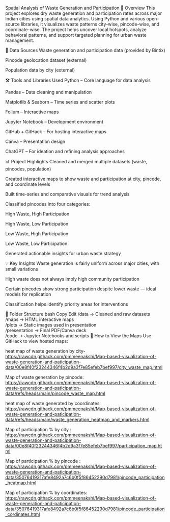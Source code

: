 Spatial Analysis of Waste Generation and Participation
📌 Overview
This project explores dry waste generation and participation rates across major Indian cities using spatial data analytics. Using Python and various open-source libraries, it visualizes waste patterns city-wise, pincode-wise, and coordinate-wise. The project helps uncover local hotspots, analyze behavioral patterns, and support targeted planning for urban waste management.

📂 Data Sources
Waste generation and participation data (provided by Bintix)

Pincode geolocation dataset (external)

Population data by city (external)

🛠️ Tools and Libraries Used
Python – Core language for data analysis

Pandas – Data cleaning and manipulation

Matplotlib & Seaborn – Time series and scatter plots

Folium – Interactive maps

Jupyter Notebook – Development environment

GitHub + GitHack – For hosting interactive maps

Canva – Presentation design

ChatGPT – For ideation and refining analysis approaches

📊 Project Highlights
Cleaned and merged multiple datasets (waste, pincodes, population)

Created interactive maps to show waste and participation at city, pincode, and coordinate levels

Built time-series and comparative visuals for trend analysis

Classified pincodes into four categories:

High Waste, High Participation

High Waste, Low Participation

Low Waste, High Participation

Low Waste, Low Participation

Generated actionable insights for urban waste strategy

💡 Key Insights
Waste generation is fairly uniform across major cities, with small variations

High waste does not always imply high community participation

Certain pincodes show strong participation despite lower waste — ideal models for replication

Classification helps identify priority areas for interventions

📁 Folder Structure
bash
Copy
Edit
/data              → Cleaned and raw datasets  
/maps              → HTML interactive maps  
/plots             → Static images used in presentation  
/presentation      → Final PDF/Canva deck  
/code              → Jupyter Notebooks and scripts
🔗 How to View the Maps
Use GitHack to view hosted maps:

heat map of waste generation by city- https://rawcdn.githack.com/pmmeenakshi/Map-based-visualization-of-waste-generation-and-paticipation-data/00e8f40f23244346f4b2d9a3f7e85efeb7bef997/city_waste_map.html

Map of waste generation by pincode: https://rawcdn.githack.com/pmmeenakshi/Map-based-visualization-of-waste-generation-and-paticipation-data/refs/heads/main/pincode_waste_map.html

heat map of waste generated by coordinates: https://rawcdn.githack.com/pmmeenakshi/Map-based-visualization-of-waste-generation-and-paticipation-data/refs/heads/main/waste_generation_heatmap_and_markers.html

Map of participation % by city : https://rawcdn.githack.com/pmmeenakshi/Map-based-visualization-of-waste-generation-and-paticipation-data/00e8f40f23244346f4b2d9a3f7e85efeb7bef997/participation_map.html

Map of participation % by  pincode : https://rawcdn.githack.com/pmmeenakshi/Map-based-visualization-of-waste-generation-and-paticipation-data/35076419317afe8492a7c6b0f5f86452290d7981/pincode_participation_heatmap.html

Map of participation % by coordinates: https://rawcdn.githack.com/pmmeenakshi/Map-based-visualization-of-waste-generation-and-paticipation-data/35076419317afe8492a7c6b0f5f86452290d7981/pincode_participation_cordinates.html

